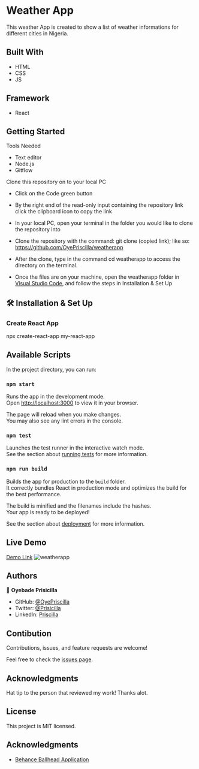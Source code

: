 # Weather App

 This weather App is created to show a list of weather informations for different cities in Nigeria.

## Built With

* HTML
* CSS
* JS

## Framework

* React

## Getting Started

Tools Needed

* Text editor
* Node.js
* Gitflow

Clone this repository on to your local PC

* Click on the Code green button
* By the right end of the read-only input containing the repository link click the clipboard icon to copy the link
* In your local PC, open your terminal in the folder you would like to clone the repository into
* Clone the repository with the command: git clone (copied link); like so: <https://github.com/OyePriscilla/weatherapp>
* After the clone, type in the command cd weatherapp to access the directory on the terminal.

* Once the files are on your machine, open the weatherapp folder in [Visual Studio Code](https://code.visualstudio.com/), and follow the steps in Installation & Set Up

## 🛠 Installation & Set Up

### Create React App

  npx create-react-app my-react-app

## Available Scripts

In the project directory, you can run:

### `npm start`

Runs the app in the development mode.\
Open [http://localhost:3000](http://localhost:3000) to view it in your browser.

The page will reload when you make changes.\
You may also see any lint errors in the console.

### `npm test`

Launches the test runner in the interactive watch mode.\
See the section about [running tests](https://facebook.github.io/create-react-app/docs/running-tests) for more information.

### `npm run build`

Builds the app for production to the `build` folder.\
It correctly bundles React in production mode and optimizes the build for the best performance.

The build is minified and the filenames include the hashes.\
Your app is ready to be deployed!

See the section about [deployment](https://facebook.github.io/create-react-app/docs/deployment) for more information.

## Live Demo

[Demo Link](https://earnest-froyo-cd584e.netlify.app/)
![weatherapp](https://user-images.githubusercontent.com/92553079/187064333-46909568-7a2f-4d43-aa0b-a6066f0edc26.PNG)

## Authors

👤 **Oyebade Prisicilla**

* GitHub: [@OyePriscilla](https://github.com/OyePriscilla)
* Twitter: [@Prisicilla](https://twitter.com/Prisicilla)
* LinkedIn: [Priscilla](https://linkedin.com/in/oyepriscilla)

## Contibution

Contributions, issues, and feature requests are welcome!

Feel free to check the [issues page](../../issues/).

## Acknowledgments

Hat tip to the person that reviewed my work! Thanks alot.

## License

This project is MIT licensed.

## Acknowledgments

* [Behance Ballhead Application](https://www.behance.net/gallery/31579789/Ballhead-App-(Free-PSDs))
